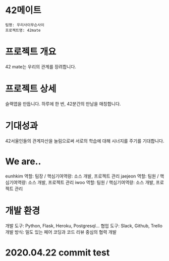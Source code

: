 # 42메이트

    팀명: 우리사이무슨사이
    프로젝트명: 42mate

# 프로젝트 개요
42 mate는 우리의 관계를 장려합니다.

# 프로젝트 상세
슬랙앱을 만듭니다. 하루에 한 번, 42분간의 만남을 매칭합니다.

# 기대성과
42서울인들의 관계자산을 늘림으로써 서로의 학습에 대해 시너지를 주기를 기대합니다.

# We are..

eunhkim 역할: 팀장 / 핵심기여역량: 소스 개발, 프로젝트 관리
jaejeon 역할: 팀원 / 핵심기여역량: 소스 개발, 프로젝트 관리
iwoo 역할: 팀원 / 핵심기여역량: 소스 개발, 프로젝트 관리


# 개발 환경
개발 도구: Python, Flask, Heroku, Postgresql...
협업 도구: Slack, Github, Trello
개발 방식: 밀도 있는 페어 코딩과 코드 리뷰 중심의 협력 개발


# 2020.04.22 commit test
